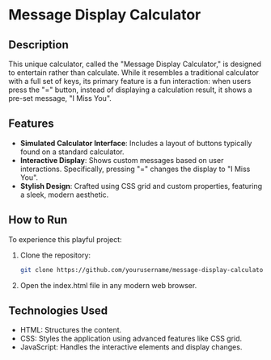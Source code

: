 # Message Display Calculator

## Description
This unique calculator, called the "Message Display Calculator," is designed to entertain rather than calculate. While it resembles a traditional calculator with a full set of keys, its primary feature is a fun interaction: when users press the "=" button, instead of displaying a calculation result, it shows a pre-set message, "I Miss You".

## Features
- **Simulated Calculator Interface**: Includes a layout of buttons typically found on a standard calculator.
- **Interactive Display**: Shows custom messages based on user interactions. Specifically, pressing "=" changes the display to "I Miss You".
- **Stylish Design**: Crafted using CSS grid and custom properties, featuring a sleek, modern aesthetic.

## How to Run
To experience this playful project:
1. Clone the repository:
   ```bash
   git clone https://github.com/yourusername/message-display-calculator.git
2.	Open the index.html file in any modern web browser.   

## Technologies Used

- HTML: Structures the content.
- CSS: Styles the application using advanced features like CSS grid.
- JavaScript: Handles the interactive elements and display changes.